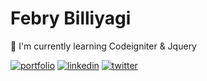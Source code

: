 
# Febry Billiyagi

🧠 I'm currently learning Codeigniter & Jquery


[![portfolio](https://img.shields.io/badge/my_portfolio-000?style=for-the-badge&logo=ko-fi&logoColor=white)](https://billiyagi.github.io/)
[![linkedin](https://img.shields.io/badge/linkedin-0A66C2?style=for-the-badge&logo=linkedin&logoColor=white)](https://www.linkedin.com/in/febry-billiyagi-karsidi)
[![twitter](https://img.shields.io/badge/instagram-bd0083?style=for-the-badge&logo=instagram&logoColor=white)](https://www.instagram.com/billiyagi/)

